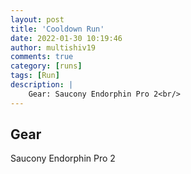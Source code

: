 ```yaml
---
layout: post
title: 'Cooldown Run'
date: 2022-01-30 10:19:46
author: multishiv19
comments: true
category: [runs]
tags: [Run]
description: |
    Gear: Saucony Endorphin Pro 2<br/>
---
```


## Gear
Saucony Endorphin Pro 2



<div width='100%' class='strava-embed-placeholder' data-embed-type='activity' data-embed-id='6607480110'></div>
<script src='https://strava-embeds.com/embed.js'></script>
